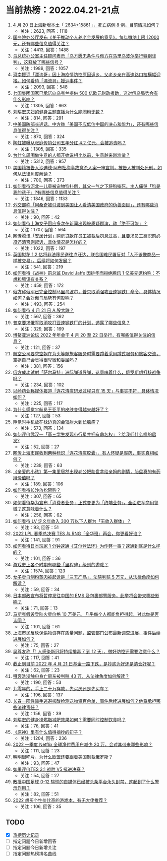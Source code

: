 # 当前热榜：2022.04.21-21点
1. [4 月 20 日上海新增本土「 2634+15861 」，死亡病例 8 例，目前情况如何？](https://www.zhihu.com/question/529168267)
    * 关注：2623, 回答：1118
2. [国务院办公厅发布《关于推动个人养老金发展的意见》，每年缴纳上限 12000 元，还有哪些信息值得关注？](https://www.zhihu.com/question/529094306)
    * 关注：4413, 回答：1488
3. [乌总统办公室主任顾问表示「乌方愿无条件与俄方在马里乌波尔举行特别谈判」，这释放了哪些信号？](https://www.zhihu.com/question/529169949)
    * 关注：1989, 回答：1057
4. [河南援沪「漂流哥」因上海疫情防控原因返乡，父老乡亲在高速路口拉横幅迎接。如何看待「漂流哥」援沪事件？](https://www.zhihu.com/question/529009786)
    * 关注：2093, 回答：548
5. [七国集团国家已承诺向乌克兰提供 500 亿欧元财政援助，这对俄乌局势会有什么影响？](https://www.zhihu.com/question/529096180)
    * 关注：1305, 回答：663
6. [刘畊宏夫妇的健身主题直播为什么能圈粉无数？](https://www.zhihu.com/question/527994654)
    * 关注：814, 回答：291
7. [中美国防部长通话，中方称「美国不应低估中国的决心和能力」，还有哪些信息值得关注？](https://www.zhihu.com/question/529122544)
    * 关注：870, 回答：324
8. [陶虹被曝从张庭传销公司五年分红 4.2 亿元，会被追责吗？](https://www.zhihu.com/question/529061428)
    * 关注：1305, 回答：335
9. [为什么周围做生意的人都开始说相比以前，生意越来越难做？](https://www.zhihu.com/question/470814904)
    * 关注：5312, 回答：957
10. [美国籍被告人沙迪德·阿布杜梅亭故意杀人案一审宣判，被告人被判处死刑，如何从法律角度解读？](https://www.zhihu.com/question/529257136)
    * 关注：700, 回答：373
11. [如何看待河北一儿童被宠物狗扑倒，其父一气之下将狗摔死，主人痛哭「狗是我的孩子」?有哪些信息值得关注？](https://www.zhihu.com/question/529001489)
    * 关注：1846, 回答：1133
12. [外交部称「阿桑奇被引渡到美国让人看清美国政府的伪善面目」，还有哪些消息值得关注？](https://www.zhihu.com/question/529245292)
    * 关注：90, 回答：42
13. [如何看待上海女子回应多次在新闻出现被质疑群演，称「绝不可能」？](https://www.zhihu.com/question/529173629)
    * 关注：1707, 回答：564
14. [网传腾讯「安居计划」购房贷款在员工被裁后罚息过高，且要求员工离职前必须还清否则起诉，具体情况是怎样的？](https://www.zhihu.com/question/528879605)
    * 关注：1022, 回答：197
15. [英国拟花 1.2 亿将非法移民送往卢旺达，联合国难民署反对「人不该像商品一样被交易」，后续将如何发展？](https://www.zhihu.com/question/528725221)
    * 关注：541, 回答：219
16. [如何看待《战神》前总监 David Jaffe 因排华而拒绝腾讯 1 亿美元邀约称：不想和腾讯有关系？](https://www.zhihu.com/question/528996934)
    * 关注：459, 回答：172
17. [俄方称俄军已完全控制马里乌波尔，普京取消强攻亚速钢铁厂命令，具体情况如何？会对俄乌局势有何影响？](https://www.zhihu.com/question/529241347)
    * 关注：493, 回答：254
18. [如何看待 4 月 21 日 A 股大跌？](https://www.zhihu.com/question/529186957)
    * 关注：567, 回答：362
19. [普京要求俄军取消攻打亚速钢铁厂的计划，透露了哪些信息？](https://www.zhihu.com/question/529245404)
    * 关注：329, 回答：169
20. [博鳌亚洲论坛 2022 年年会于 4 月 20 至 22 日举行，有哪些值得关注的信息？](https://www.zhihu.com/question/528707873)
    * 关注：121, 回答：37
21. [航空公司要求空姐在为头等舱旅客服务时需要蹲着采用蹲式服务和旅客交流，空姐自己会觉得很卑微和委屈吗？](https://www.zhihu.com/question/520703633)
    * 关注：381, 回答：156
22. [俄方成功试射「萨尔马特」洲际弹道导弹，这意味着什么，俄罗斯想打核战争吗？](https://www.zhihu.com/question/529155892)
    * 关注：234, 回答：102
23. [以岭药业称媒体报道「连花清瘟研发过程只有 15 天」与事实不符，具体情况如何？](https://www.zhihu.com/question/529029289)
    * 关注：225, 回答：117
24. [为什么感觉宇航员王亚平的皮肤变得越来越好了？](https://www.zhihu.com/question/528644236)
    * 关注：127, 回答：53
25. [睡觉时手机放在枕边真的会辐射大到长脑瘤？](https://www.zhihu.com/question/40486942)
    * 关注：573, 回答：134
26. [如何评价武汉一「高三学生发现小行星并拥有命名权」？给我们什么样的启发?](https://www.zhihu.com/question/529028846)
    * 关注：52, 回答：27
27. [网传上海市民收到两种标识「连花清瘟胶囊」，有人怀疑是假药，事实真相如何？](https://www.zhihu.com/question/529196722)
    * 关注：239, 回答：63
28. [《亲爱的小孩》第一集里居然出现老公把胎盘拿给亲妈的剧情，胎盘真的有药用价值吗？](https://www.zhihu.com/question/527234855)
    * 关注：189, 回答：106
29. [如何看待长沙放松限购？](https://www.zhihu.com/question/529054913)
    * 关注：307, 回答：65
30. [如何看待华为宣布「消费者业务」正式变更为「终端业务」，全面进军商用领域？这意味着什么？](https://www.zhihu.com/question/529053722)
    * 关注：256, 回答：62
31. [如何看待 LV 定义年收入 300 万以下人群为「无收入群体」？](https://www.zhihu.com/question/529105348)
    * 关注：93, 回答：51
32. [2022 LPL 春季总决赛 TES 与 RNG「全华班」再会，你更看好谁？](https://www.zhihu.com/question/529122773)
    * 关注：141, 回答：91
33. [如何看待日本玩家 1 分钟速通《艾尔登法环》为作弊一事？速通到底是什么样的？](https://www.zhihu.com/question/528877595)
    * 关注：101, 回答：36
34. [游戏史上各个时期有哪些「里程碑」级别的游戏？](https://www.zhihu.com/question/66109254)
    * 关注：1574, 回答：123
35. [女子卖自制粉蒸肉被起诉是「三无产品」，法院判赔 5 万元，从法律角度如何解读？](https://www.zhihu.com/question/529247574)
    * 关注：59, 回答：34
36. [日本邮政宣布将暂停发往中国的 EMS 及包裹邮寄服务，此举将会带来哪些影响？](https://www.zhihu.com/question/529251192)
    * 关注：71, 回答：13
37. [马斯克假设登陆火星价格 10 万美元，几乎每个人都能负担得起，对此你是否认同？](https://www.zhihu.com/question/529217347)
    * 关注：101, 回答：61
38. [上海市民反映保供物资存在质量问题，监管部门公布最新调查进展，事件后续进展如何？](https://www.zhihu.com/question/529201707)
    * 关注：75, 回答：27
39. [吴尊友称「1 人感染新冠将持续排毒 7 到 12 天」，做好防控还需要注意什么？](https://www.zhihu.com/question/529211492)
    * 关注：117, 回答：41
40. [截止到目前 2022 年 4 月 21 日基金一路下跌，是抄底为好还是清仓好呢？](https://www.zhihu.com/question/529168040)
    * 关注：62, 回答：23
41. [租客洗澡触电身亡房东被判赔 43 万，从法律角度如何解读？](https://www.zhihu.com/question/528998042)
    * 关注：190, 回答：53
42. [九零年的，手上二十万存款，先买房还是先买车？](https://www.zhihu.com/question/529166729)
    * 关注：196, 回答：137
43. [长春一阳性骑手逃避核酸检测送物资百余单，事件后续进展如何？他将承担哪些法律责任？](https://www.zhihu.com/question/529027160)
    * 关注：156, 回答：39
44. [刘畊宏的健身操燃脂减肥效果如何？需要同时控制饮食吗？](https://www.zhihu.com/question/527812449)
    * 关注：76, 回答：41
45. [《原神》里有什么值得摘抄的句子？](https://www.zhihu.com/question/503759306)
    * 关注：1204, 回答：236
46. [2022 一季度 Netflix 全球净付费用户减少 20 万，会对其带来哪些影响？](https://www.zhihu.com/question/529059329)
    * 关注：111, 回答：23
47. [明明很吃亏，为什么欧盟还要跟着美国制裁俄罗斯？](https://www.zhihu.com/question/519898014)
    * 关注：93, 回答：47
48. [如果评价TES 3:1 战胜 V5 挺进决赛？](https://www.zhihu.com/question/529099044)
    * 关注：54, 回答：27
49. [散播中国足球 0-12 输球的自媒体已经被头条平台永久封禁，这起到了什么警示作用？](https://www.zhihu.com/question/529008921)
    * 关注：82, 回答：51
50. [2022 想买个性价比高的游戏本，有无大佬推荐？](https://www.zhihu.com/question/526783382)
    * 关注：106, 回答：35
## TODO
* [x] [热榜历史记录](hot_history/AllHot.md)
* [ ] 指定问题今日新增回答
* [ ] 指定问题今日新增关注
* [ ] 指定问题热榜排名曲线

